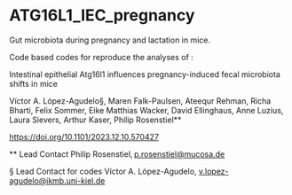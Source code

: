 # ATG16L1_IEC_pregnancy
Gut microbiota during pregnancy and lactation in mice.

Code based codes for reproduce the analyses of : 

Intestinal epithelial Atg16l1 influences pregnancy-induced fecal microbiota shifts in mice

Víctor A. López-Agudelo§, Maren Falk-Paulsen, Ateequr Rehman, Richa Bharti, Felix Sommer, Eike Matthias Wacker, David Ellinghaus, Anne Luzius, Laura Sievers, Arthur Kaser, Philip Rosenstiel**

https://doi.org/10.1101/2023.12.10.570427 

** Lead Contact Philip Rosenstiel, p.rosenstiel@mucosa.de

§ Lead Contact for codes Víctor A. López-Agudelo, v.lopez-agudelo@ikmb.uni-kiel.de

